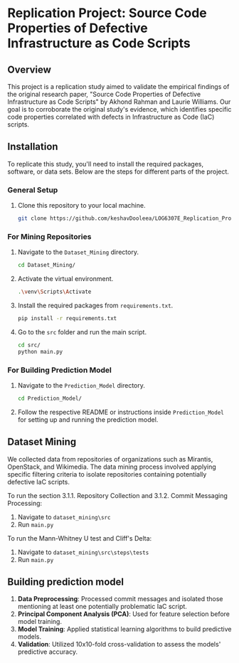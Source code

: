 # Replication Project: Source Code Properties of Defective Infrastructure as Code Scripts

## Overview

This project is a replication study aimed to validate the empirical findings of the original research paper, "Source Code Properties of Defective Infrastructure as Code Scripts" by Akhond Rahman and Laurie Williams. Our goal is to corroborate the original study's evidence, which identifies specific code properties correlated with defects in Infrastructure as Code (IaC) scripts.

## Installation

To replicate this study, you'll need to install the required packages, software, or data sets. Below are the steps for different parts of the project.

### General Setup

1. Clone this repository to your local machine.
   ```bash
   git clone https://github.com/keshavDooleea/LOG6307E_Replication_Project
   ```

### For Mining Repositories

1. Navigate to the `Dataset_Mining` directory.

   ```bash
   cd Dataset_Mining/
   ```

2. Activate the virtual environment.

   ```bash
   .\venv\Scripts\Activate
   ```

3. Install the required packages from `requirements.txt`.

   ```bash
   pip install -r requirements.txt
   ```

4. Go to the `src` folder and run the main script.
   ```bash
   cd src/
   python main.py
   ```

### For Building Prediction Model

1. Navigate to the `Prediction_Model` directory.

   ```bash
   cd Prediction_Model/
   ```

2. Follow the respective README or instructions inside `Prediction_Model` for setting up and running the prediction model.

## Dataset Mining

We collected data from repositories of organizations such as Mirantis, OpenStack, and Wikimedia. The data mining process involved applying specific filtering criteria to isolate repositories containing potentially defective IaC scripts.

To run the section 3.1.1. Repository Collection and 3.1.2. Commit Messaging Processing:

1. Navigate to `dataset_mining\src`
2. Run `main.py`

To run the Mann-Whitney U test and Cliff's Delta:

1. Navigate to `dataset_mining\src\steps\tests`
2. Run `main.py`

## Building prediction model

1. **Data Preprocessing**: Processed commit messages and isolated those mentioning at least one potentially problematic IaC script.
2. **Principal Component Analysis (PCA)**: Used for feature selection before model training.
3. **Model Training**: Applied statistical learning algorithms to build predictive models.
4. **Validation**: Utilized 10x10-fold cross-validation to assess the models' predictive accuracy.
